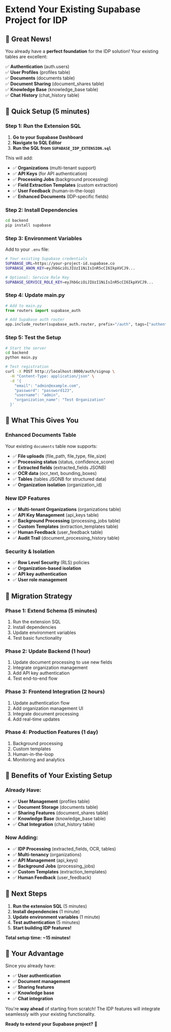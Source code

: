 # Extend Your Existing Supabase Project for IDP

## 🎉 **Great News!** 
You already have a **perfect foundation** for the IDP solution! Your existing tables are excellent:

✅ **Authentication** (auth.users)  
✅ **User Profiles** (profiles table)  
✅ **Documents** (documents table)  
✅ **Document Sharing** (document_shares table)  
✅ **Knowledge Base** (knowledge_base table)  
✅ **Chat History** (chat_history table)  

## 🚀 **Quick Setup (5 minutes)**

### **Step 1: Run the Extension SQL**
1. **Go to your Supabase Dashboard**
2. **Navigate to SQL Editor**
3. **Run the SQL from `SUPABASE_IDP_EXTENSION.sql`**

This will add:
- ✅ **Organizations** (multi-tenant support)
- ✅ **API Keys** (for API authentication)
- ✅ **Processing Jobs** (background processing)
- ✅ **Field Extraction Templates** (custom extraction)
- ✅ **User Feedback** (human-in-the-loop)
- ✅ **Enhanced Documents** (IDP-specific fields)

### **Step 2: Install Dependencies**
```bash
cd backend
pip install supabase
```

### **Step 3: Environment Variables**
Add to your `.env` file:
```bash
# Your existing Supabase credentials
SUPABASE_URL=https://your-project-id.supabase.co
SUPABASE_ANON_KEY=eyJhbGciOiJIUzI1NiIsInR5cCI6IkpXVCJ9...

# Optional: Service Role Key
SUPABASE_SERVICE_ROLE_KEY=eyJhbGciOiJIUzI1NiIsInR5cCI6IkpXVCJ9...
```

### **Step 4: Update main.py**
```python
# Add to main.py
from routers import supabase_auth

# Add Supabase auth router
app.include_router(supabase_auth.router, prefix="/auth", tags=["authentication"])
```

### **Step 5: Test the Setup**
```bash
# Start the server
cd backend
python main.py

# Test registration
curl -X POST http://localhost:8000/auth/signup \
  -H "Content-Type: application/json" \
  -d '{
    "email": "admin@example.com",
    "password": "password123",
    "username": "admin",
    "organization_name": "Test Organization"
  }'
```

## 🎯 **What This Gives You**

### **Enhanced Documents Table**
Your existing `documents` table now supports:
- ✅ **File uploads** (file_path, file_type, file_size)
- ✅ **Processing status** (status, confidence_score)
- ✅ **Extracted fields** (extracted_fields JSONB)
- ✅ **OCR data** (ocr_text, bounding_boxes)
- ✅ **Tables** (tables JSONB for structured data)
- ✅ **Organization isolation** (organization_id)

### **New IDP Features**
- ✅ **Multi-tenant Organizations** (organizations table)
- ✅ **API Key Management** (api_keys table)
- ✅ **Background Processing** (processing_jobs table)
- ✅ **Custom Templates** (extraction_templates table)
- ✅ **Human Feedback** (user_feedback table)
- ✅ **Audit Trail** (document_processing_history table)

### **Security & Isolation**
- ✅ **Row Level Security** (RLS) policies
- ✅ **Organization-based isolation**
- ✅ **API key authentication**
- ✅ **User role management**

## 🔄 **Migration Strategy**

### **Phase 1: Extend Schema (5 minutes)**
1. Run the extension SQL
2. Install dependencies
3. Update environment variables
4. Test basic functionality

### **Phase 2: Update Backend (1 hour)**
1. Update document processing to use new fields
2. Integrate organization management
3. Add API key authentication
4. Test end-to-end flow

### **Phase 3: Frontend Integration (2 hours)**
1. Update authentication flow
2. Add organization management UI
3. Integrate document processing
4. Add real-time updates

### **Phase 4: Production Features (1 day)**
1. Background processing
2. Custom templates
3. Human-in-the-loop
4. Monitoring and analytics

## 🎉 **Benefits of Your Existing Setup**

### **Already Have:**
- ✅ **User Management** (profiles table)
- ✅ **Document Storage** (documents table)
- ✅ **Sharing Features** (document_shares table)
- ✅ **Knowledge Base** (knowledge_base table)
- ✅ **Chat Integration** (chat_history table)

### **Now Adding:**
- ✅ **IDP Processing** (extracted_fields, OCR, tables)
- ✅ **Multi-tenancy** (organizations)
- ✅ **API Management** (api_keys)
- ✅ **Background Jobs** (processing_jobs)
- ✅ **Custom Templates** (extraction_templates)
- ✅ **Human Feedback** (user_feedback)

## 🚀 **Next Steps**

1. **Run the extension SQL** (5 minutes)
2. **Install dependencies** (1 minute)
3. **Update environment variables** (1 minute)
4. **Test authentication** (5 minutes)
5. **Start building IDP features!**

**Total setup time: ~15 minutes!**

## 🎯 **Your Advantage**

Since you already have:
- ✅ **User authentication**
- ✅ **Document management**
- ✅ **Sharing features**
- ✅ **Knowledge base**
- ✅ **Chat integration**

You're **way ahead** of starting from scratch! The IDP features will integrate seamlessly with your existing functionality.

**Ready to extend your Supabase project?** 🚀
